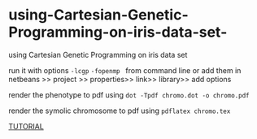 # using-Cartesian-Genetic-Programming-on-iris-data-set-
using Cartesian Genetic Programming on iris data set 

run it with options `-lcgp` `-fopenmp ` from command line or add them in netbeans >> project >> properties>> link>> library>> add options

render the phenotype to pdf using `dot -Tpdf chromo.dot -o chromo.pdf`

render the symolic chromosome to pdf using `pdflatex chromo.tex`


[TUTORIAL ]( https://youtu.be/Lx9GAucli3E)

